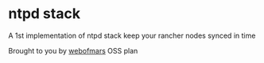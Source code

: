 ntpd stack
=========================

A 1st implementation of ntpd stack
keep your rancher nodes synced in time

Brought to you by [webofmars][1] OSS plan

[1]: https://webofmars.com
